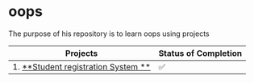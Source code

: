 # oops

The purpose of his repository is to learn oops using projects

| Projects | Status of Completion |
| ----- | -----|
| 1. [**Student registration System **](https://github.com/andysingal/oops/tree/main/oop_project_2) | :white_check_mark: |
